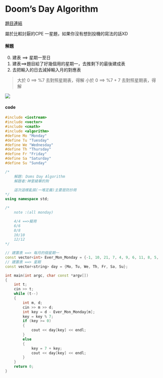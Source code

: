 # Doom’s Day Algorithm

[題目連結](https://onlinejudge.org/external/120/12019.pdf)

屬於比較討厭的CPE 一星題，如果你沒有想到投機的寫法的話XD

#### 解題

0. 建表 ==> 星期一至日
1. 建表==>題目給了好幾個用的星期一，去推剩下的最後建成表
2. 去把輸入的日去減掉輸入月的對應表
>大於 0 ==> %7 去對照星期表，得解
>小於 0 ==> %7 + 7 去對照星期表，得解



![](https://images8.alphacoders.com/120/1208462.jpg)
#### code 

```cpp
#include <iostream>
#include <vector>
#include <cmath>
#include <algorithm>
#define Mo "Monday"
#define Tu "Tuesday"
#define We "Wednesday"
#define Th "Thursday"
#define Fr "Friday"
#define Sa "Saturday"
#define Su "Sunday"

/*
    解題: Doms Day Algorithm
    解題者:神里綾華的狗

    這次這樣亂搞(一堆定義)主要是防抄用
*/
using namespace std;

/*
    note :(all monday)

    4/4 ==>擬用
    6/6
    8/8
    10/10
    12/12
*/

// 建置表 ==> 每月的個星期一
const vector<int> Ever_Mon_Monday = {-1, 10, 21, 7, 4, 9, 6, 11, 8, 5, 10, 7, 12};
// 建置表 ==> 星期
const vector<string> day = {Mo, Tu, We, Th, Fr, Sa, Su};

int main(int argc, char const *argv[])
{
    int t;
    cin >> t;
    while (t--)
    {
        int m, d;
        cin >> m >> d;
        int key = d - Ever_Mon_Monday[m];
        key = key % 7;
        if (key >= 0)
        {
            cout << day[key] << endl;
        }
        else
        {
            key = 7 + key;
            cout << day[key] << endl;
        }
    }
    return 0;
}
```
